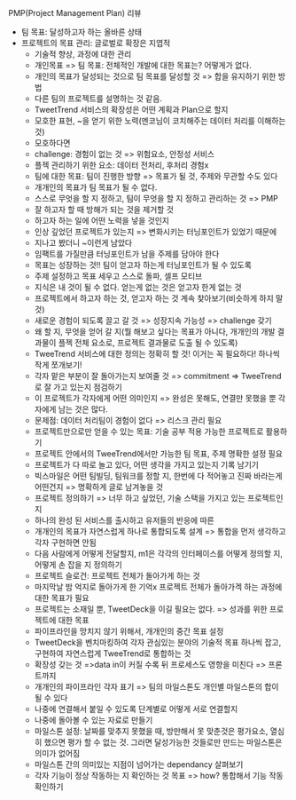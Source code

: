 PMP(Project Management Plan) 리뷰

- 팀 목표: 달성하고자 하는 올바른 상태 
- 프로젝트의 목표 관리: 글로벌로 확장은 지엽적 
  - 기술적 향상, 과정에 대한 관리 	
  - 개인목표 => 팀 목표: 전체적인 개발에 대한 목표는? 어떻게가 없다. 	
  - 개인의 목표가 달성되는 것으로 팀 목표를 달성할 것 => 합을 유지하기 위한 방법 	
  - 다른 팀의 프로젝트를 설명하는 것 같음. 	
  - TweetTrend 서비스의 확장성은 어떤 계획과 Plan으로 할지 	
  - 모호한 표현, ~을 얻기 위한 노력(멘코님이 코치해주는 데이터 처리를 이해하는 것) 	
  - 모호하다면 	
  - challenge: 경험이 없는 것 => 위험요소, 안정성 서비스 	
  - 플젝 관리하기 위한 요소: 데이터 전처리, 후처리 경험x 	
  - 팀에 대한 목표: 팀이 진행한 방향 => 목표가 될 것, 주제와 무관할 수도 있다 	
  - 개개인의 목표가 팀 목표가 될 수 없다. 	
  - 스스로 무엇을 할 지 정하고, 팀이 무엇을 할 지 정하고 관리하는 것 => PMP 	
  - 잘 하고자 할 때 방해가 되는 것을 제거할 것 	
  - 하고자 하는 일에 어떤 노력을 넣을 것인지 	
  - 인상 깊었던 프로젝트가 있는지 => 변화시키는 터닝포인트가 있었기 때문에 	
  - 지나고 봤더니 ~이런게 남았다 	
  - 임팩트를 가질만큼 터닝포인트가 남을 주제를 담아야 한다 	
  - 목표는 성장하는 것!! 팀이 얻고자 하는게 터닝포인트가 될 수 있도록 	
  - 주제 설정하고 목표 세우고 스스로 돌파, 셀프 모티브 	
  - 지식은 내 것이 될 수 없다. 얻는게 없는 것은 얻고자 한게 없는 것 	
  - 프로젝트에서 하고자 하는 것, 얻고자 하는 것 계속 찾아보기(비슷하게 하지 말 것) 	
  - 새로운 경험이 되도록 끌고 갈 것 => 성장지속 가능성 => challenge 갖기 	
  - 왜 할 지, 무엇을 얻어 갈 지(뭘 해보고 싶다는 목표가 아니다, 개개인의 개발 결과물이 플젝 전체 요소로, 프로젝트 결과물로 도출 될 수 있도록) 	
  - TweeTrend 서비스에 대한 정의는 정확히 할 것! 이거는 꼭 필요하다! 하나씩 작게 쪼개보기! 	
  - 각자 맡은 부분이 잘 돌아가는지 보여줄 것 => commitment => TweeTrend로 잘 가고 있는지 점검하기 	
  - 이 프로젝트가 각자에게 어떤 의미인지 => 완성은 못해도, 연결만 못했을 뿐 각자에게 남는 것은 많다. 	
  - 문제점: 데이터 처리팀이 경험이 없다 => 리스크 관리 필요 	
  - 프로젝트만으로만 얻을 수 있는 목표: 기술 공부 적용 가능한 프로젝트로 활용하기 	
  - 프로젝트 안에서의 TweeTrend에서만 가능한 팀 목표, 주제 명확한 설정 필요 	
  - 프로젝트가 다 따로 놀고 있다, 어떤 생각을 가지고 있는지 기록 남기기 	
  - 빅스마일은 어떤 팀빌딩, 팀워크를 정할 지, 한번에 다 적어놓고 진짜 바라는게 어떤건지 => 명확하게 글로 남겨놓을 것 	
  - 프로젝트 정의하기 => 너무 하고 싶었던, 기술 스택을 가지고 있는 프로젝트인지 	
  - 하나의 완성 된 서비스를 출시하고 유저들의 반응에 따른 	
  - 개개인의 목표가 자연스럽게 하나로 통합되도록 설계 => 통합을 먼저 생각하고 각자 구현하면 안됨 	
  - 다음 사람에게 어떻게 전달할지, m1은 각각의 인터페이스를 어떻게 정의할 지, 어떻게 손 잡을 지 정의하기 	
  - 프로젝트 슬로건: 프로젝트 전체가 돌아가게 하는 것 	
  - 마지막날 밤 억지로 돌아가게 한 기억x 프로젝트 전체가 돌아가겍 하는 과정에 대한 목표가 필요 	
  - 프로젝트는 소재일 뿐, TweetDeck을 이길 필요는 없다. => 성과를 위한 프로젝트에 대한 목표 	
  - 파이프라인을 망치지 않기 위해서, 개개인의 중간 목표 설정 	
  - TweetDeck을 벤치마킹하여 각자 관심있는 분야의 기술적 목표 하나씩 잡고, 구현하여 자연스럽게 TweeTrend로 통합하는 것 	
  - 확장성 갖는 것 =>data in이 커질 수록 뒤 프로세스도 영향을 미친다 => 프론트까지 	
  - 개개인의 파이프라인 각자 표기 => 팀의 마일스톤도 개인별 마일스톤의 합이 될 수 있다 	
  - 나중에 연결해서 붙일 수 있도록 단계별로 어떻게 서로 연결할지 	
  - 나중에 돌아볼 수 있는 자료로 만들기 	
  - 마일스톤 설정: 날짜를 맞추지 못했을 때, 방만해서 못 맞춘것은 평가요소, 열심히 했으면 평가 할 수 없는 것. 그러면 달성가능한 것들로만 만드는 마일스톤은 의미가 없어짐 	
  - 마일스톤 간의 의미있는 지점이 넘어가는 dependancy 살펴보기 	
  - 각자 기능이 정상 작동하는 지 확인하는 것 목표 => how? 통합해서 기능 작동 확인하기 